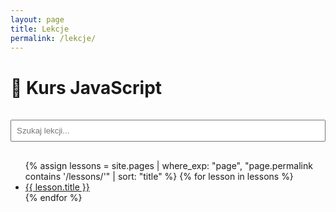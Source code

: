 ```yaml
---
layout: page
title: Lekcje
permalink: /lekcje/
---
```


# 📘 Kurs JavaScript

<input type="text" id="searchInput" placeholder="Szukaj lekcji..." style="width: 100%; padding: 0.5rem; margin: 1rem 0;">

<ul>
  {% assign lessons = site.pages | where_exp: "page", "page.permalink contains '/lessons/'" | sort: "title" %}
  {% for lesson in lessons %}
    <li><a href="{{ lesson.url }}">{{ lesson.title }}</a></li>
  {% endfor %}
</ul>

<script>
document.getElementById("searchInput").addEventListener("input", function() {
  const filter = this.value.toLowerCase();
  document.querySelectorAll("#lessonList li").forEach(function(li) {
    const text = li.textContent.toLowerCase();
    li.style.display = text.includes(filter) ? "" : "none";
  });
});
</script>
